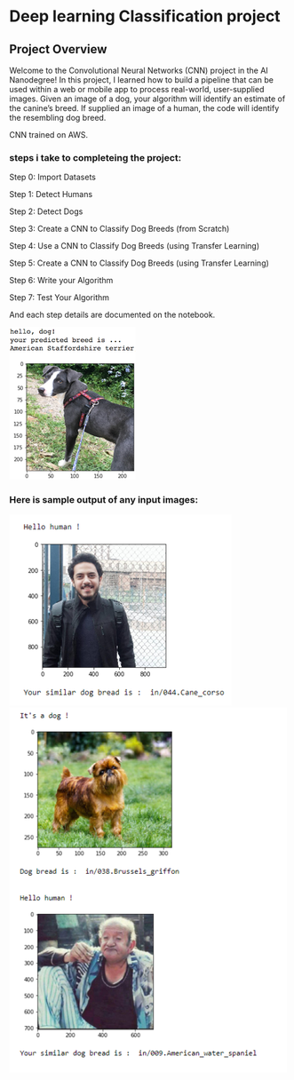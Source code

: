[//]: # (Image References)

[image1]: ./images/sample_dog_output.png "Sample Output"
[image2]: ./images/vgg16_model.png "VGG-16 Model Keras Layers"
[image3]: ./images/vgg16_model_draw.png "VGG16 Model Figure"
# Deep learning Classification project

## Project Overview

Welcome to the Convolutional Neural Networks (CNN) project in the AI Nanodegree! In this project, I  learned how to build a pipeline that can be used within a web or mobile app to process real-world, user-supplied images.  Given an image of a dog, your algorithm will identify an estimate of the canine’s breed.  If supplied an image of a human, the code will identify the resembling dog breed.


CNN trained on AWS.

### steps i take to completeing the project:

Step 0: Import Datasets

Step 1: Detect Humans

Step 2: Detect Dogs

Step 3: Create a CNN to Classify Dog Breeds (from Scratch)

Step 4: Use a CNN to Classify Dog Breeds (using Transfer Learning)

Step 5: Create a CNN to Classify Dog Breeds (using Transfer Learning)

Step 6: Write your Algorithm

Step 7: Test Your Algorithm

And each step details are documented on the notebook.


![Sample Output][image1]

### Here is sample output of any input images:

<img src="images/1.PNG" width= "400">

<img src="images/2.PNG" width= "500">
